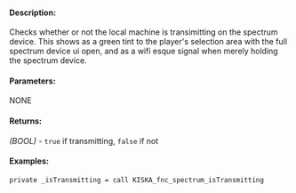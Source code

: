 #### Description:
Checks whether or not the local machine is transimitting on the spectrum device. This shows as a green tint to the player's selection area with the full spectrum device ui open, and as a wifi esque signal when merely holding the spectrum device.

#### Parameters:
NONE

#### Returns:
*(BOOL)* - `true` if transmitting, `false` if not

#### Examples:
```sqf
private _isTransmitting = call KISKA_fnc_spectrum_isTransmitting
```

